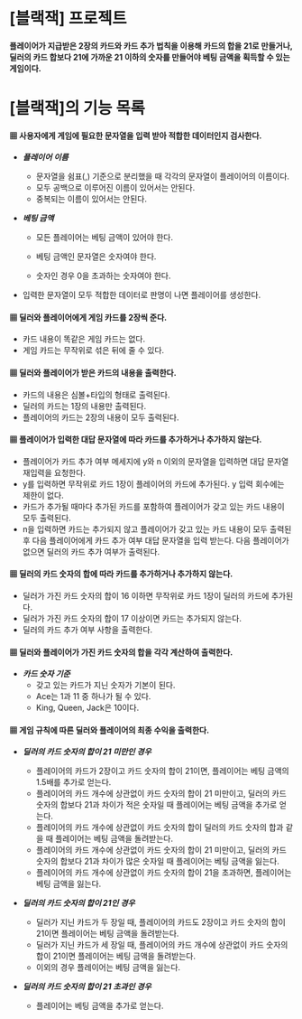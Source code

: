 # [블랙잭] 프로젝트

#### 플레이어가 지급받은 2장의 카드와 카드 추가 법칙을 이용해 카드의 합을 21로 만들거나, 딜러의 카드 합보다 21에 가까운 21 이하의 숫자를 만들어야 베팅 금액을 획득할 수 있는 게임이다.



# [블랙잭]의 기능 목록

#### ▦ 사용자에게 게임에 필요한 문자열을 입력 받아 적합한 데이터인지 검사한다.

- **_플레이어 이름_**
  - 문자열을 쉼표(,) 기준으로 분리했을 때 각각의 문자열이 플레이어의 이름이다.
  - 모두 공백으로 이루어진 이름이 있어서는 안된다.
  - 중복되는 이름이 있어서는 안된다.

- **_베팅 금액_**
  - 모든 플레이어는 베팅 금액이 있어야 한다.

  - 베팅 금액인 문자열은 숫자여야 한다.
  - 숫자인 경우 0을 초과하는 숫자여야 한다.

- 입력한 문자열이 모두 적합한 데이터로 판명이 나면 플레이어를 생성한다.

#### ▦ 딜러와 플레이어에게 게임 카드를 2장씩 준다.

- 카드 내용이 똑같은 게임 카드는 없다.
- 게임 카드는 무작위로 섞은 뒤에 줄 수 있다.

#### ▦ 딜러와 플레이어가 받은 카드의 내용을 출력한다.

- 카드의 내용은 심볼+타입의 형태로 출력된다.
- 딜러의 카드는 1장의 내용만 출력된다.
- 플레이어의 카드는 2장의 내용이 모두 출력된다.

#### ▦ 플레이어가 입력한 대답 문자열에 따라 카드를 추가하거나 추가하지 않는다.

- 플레이어가 카드 추가 여부 메세지에 y와 n 이외의 문자열을 입력하면 대답 문자열 재입력을 요청한다.
- y를 입력하면 무작위로 카드 1장이 플레이어의 카드에 추가된다. y 입력 회수에는 제한이 없다.
- 카드가 추가될 때마다 추가된 카드를 포함하여 플레이어가 갖고 있는 카드 내용이 모두 출력된다.
- n을 입력하면 카드는 추가되지 않고 플레이어가 갖고 있는 카드 내용이 모두 출력된 후 다음 플레이어에게 카드 추가 여부 대답 문자열을 입력 받는다. 다음 플레이어가 없으면 딜러의 카드 추가 여부가 출력된다.

#### ▦ 딜러의 카드 숫자의 합에 따라 카드를 추가하거나 추가하지 않는다.

- 딜러가 가진 카드 숫자의 합이 16 이하면 무작위로 카드 1장이 딜러의 카드에 추가된다.
- 딜러가 가진 카드 숫자의 합이 17 이상이면 카드는 추가되지 않는다.
- 딜러의 카드 추가 여부 사항을 출력한다.

#### ▦ 딜러와 플레이어가 가진 카드 숫자의 합을 각각 계산하여 출력한다.

- **_카드 숫자 기준_**
  - 갖고 있는 카드가 지닌 숫자가 기본이 된다.
  - Ace는 1과 11 중 하나가 될 수 있다.
  - King, Queen, Jack은 10이다.

#### ▦ 게임 규칙에 따른 딜러와 플레이어의 최종 수익을 출력한다.

- **_딜러의 카드 숫자의 합이 21 미만인 경우_**
  - 플레이어의 카드가 2장이고 카드 숫자의 합이 21이면, 플레이어는 베팅 금액의 1.5배를 추가로 얻는다. 
  - 플레이어의 카드 개수에 상관없이 카드 숫자의 합이 21 미만이고, 딜러의 카드 숫자의 합보다 21과 차이가 적은 숫자일 때 플레이어는 베팅 금액을 추가로 얻는다. 
  - 플레이어의 카드 개수에 상관없이 카드 숫자의 합이 딜러의 카드 숫자의 합과 같을 때 플레이어는 베팅 금액을 돌려받는다. 
  - 플레이어의 카드 개수에 상관없이 카드 숫자의 합이 21 미만이고, 딜러의 카드 숫자의 합보다 21과 차이가 많은 숫자일 때 플레이어는 베팅 금액을 잃는다.
  - 플레이어의 카드 개수에 상관없이 카드 숫자의 합이 21을 초과하면, 플레이어는 베팅 금액을 잃는다.

- **_딜러의 카드 숫자의 합이 21인 경우_**
  - 딜러가 지닌 카드가 두 장일 때, 플레이어의 카드도 2장이고 카드 숫자의 합이 21이면 플레이어는 베팅 금액을 돌려받는다.
  - 딜러가 지닌 카드가 세 장일 때, 플레이어의 카드 개수에 상관없이 카드 숫자의 합이 21이면 플레이어는 베팅 금액을 돌려받는다.
  - 이외의 경우 플레이어는 베팅 금액을 잃는다.

- **_딜러의 카드 숫자의 합이 21 초과인 경우_**
  - 플레이어는 베팅 금액을 추가로 얻는다.



